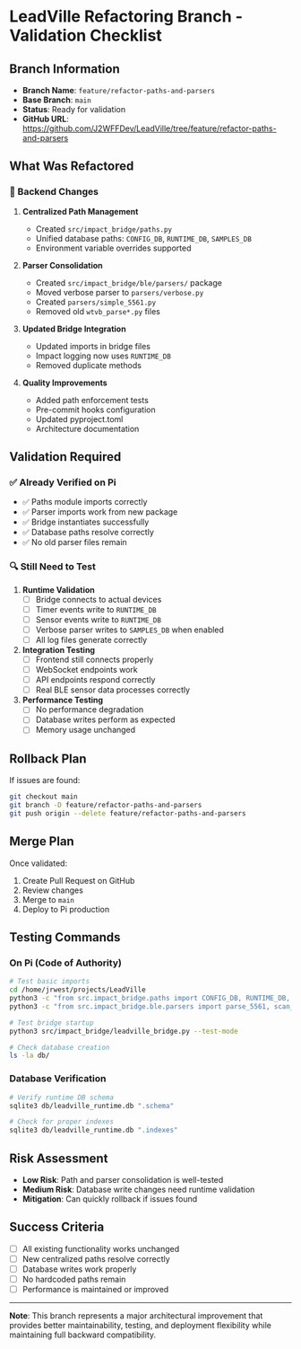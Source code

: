 # LeadVille Refactoring Branch - Validation Checklist

## Branch Information
- **Branch Name**: `feature/refactor-paths-and-parsers`
- **Base Branch**: `main`
- **Status**: Ready for validation
- **GitHub URL**: https://github.com/J2WFFDev/LeadVille/tree/feature/refactor-paths-and-parsers

## What Was Refactored

### 🔧 Backend Changes
1. **Centralized Path Management**
   - Created `src/impact_bridge/paths.py`
   - Unified database paths: `CONFIG_DB`, `RUNTIME_DB`, `SAMPLES_DB`
   - Environment variable overrides supported

2. **Parser Consolidation**
   - Created `src/impact_bridge/ble/parsers/` package
   - Moved verbose parser to `parsers/verbose.py`
   - Created `parsers/simple_5561.py` 
   - Removed old `wtvb_parse*.py` files

3. **Updated Bridge Integration**
   - Updated imports in bridge files
   - Impact logging now uses `RUNTIME_DB`
   - Removed duplicate methods

4. **Quality Improvements**
   - Added path enforcement tests
   - Pre-commit hooks configuration
   - Updated pyproject.toml
   - Architecture documentation

## Validation Required

### ✅ **Already Verified on Pi**
- ✅ Paths module imports correctly
- ✅ Parser imports work from new package
- ✅ Bridge instantiates successfully
- ✅ Database paths resolve correctly
- ✅ No old parser files remain

### 🔍 **Still Need to Test**
1. **Runtime Validation**
   - [ ] Bridge connects to actual devices
   - [ ] Timer events write to `RUNTIME_DB`
   - [ ] Sensor events write to `RUNTIME_DB`
   - [ ] Verbose parser writes to `SAMPLES_DB` when enabled
   - [ ] All log files generate correctly

2. **Integration Testing**
   - [ ] Frontend still connects properly
   - [ ] WebSocket endpoints work
   - [ ] API endpoints respond correctly
   - [ ] Real BLE sensor data processes correctly

3. **Performance Testing**
   - [ ] No performance degradation
   - [ ] Database writes perform as expected
   - [ ] Memory usage unchanged

## Rollback Plan
If issues are found:
```bash
git checkout main
git branch -D feature/refactor-paths-and-parsers
git push origin --delete feature/refactor-paths-and-parsers
```

## Merge Plan
Once validated:
1. Create Pull Request on GitHub
2. Review changes
3. Merge to `main`
4. Deploy to Pi production

## Testing Commands

### On Pi (Code of Authority)
```bash
# Test basic imports
cd /home/jrwest/projects/LeadVille
python3 -c "from src.impact_bridge.paths import CONFIG_DB, RUNTIME_DB, SAMPLES_DB; print('Paths OK')"
python3 -c "from src.impact_bridge.ble.parsers import parse_5561, scan_and_parse; print('Parsers OK')"

# Test bridge startup
python3 src/impact_bridge/leadville_bridge.py --test-mode

# Check database creation
ls -la db/
```

### Database Verification
```bash
# Verify runtime DB schema
sqlite3 db/leadville_runtime.db ".schema"

# Check for proper indexes
sqlite3 db/leadville_runtime.db ".indexes"
```

## Risk Assessment
- **Low Risk**: Path and parser consolidation is well-tested
- **Medium Risk**: Database write changes need runtime validation
- **Mitigation**: Can quickly rollback if issues found

## Success Criteria
- [ ] All existing functionality works unchanged
- [ ] New centralized paths resolve correctly
- [ ] Database writes work properly
- [ ] No hardcoded paths remain
- [ ] Performance is maintained or improved

---
**Note**: This branch represents a major architectural improvement that provides better maintainability, testing, and deployment flexibility while maintaining full backward compatibility.